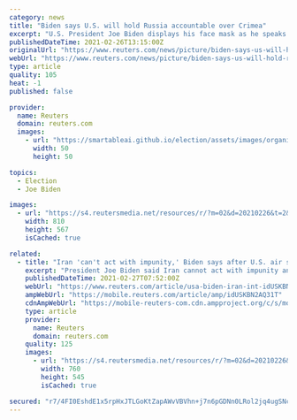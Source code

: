 ```yaml
---
category: news
title: "Biden says U.S. will hold Russia accountable over Crimea"
excerpt: "U.S. President Joe Biden displays his face mask as he speaks during an event to commemorate the 50 millionth coronavirus disease (COVID-19) vaccination in the South Court Auditorium at the White House"
publishedDateTime: 2021-02-26T13:15:00Z
originalUrl: "https://www.reuters.com/news/picture/biden-says-us-will-hold-russia-accountab-idUSKBN2AQ22I"
webUrl: "https://www.reuters.com/news/picture/biden-says-us-will-hold-russia-accountab-idUSKBN2AQ22I"
type: article
quality: 105
heat: -1
published: false

provider:
  name: Reuters
  domain: reuters.com
  images:
    - url: "https://smartableai.github.io/election/assets/images/organizations/reuters.com-50x50.jpg"
      width: 50
      height: 50

topics:
  - Election
  - Joe Biden

images:
  - url: "https://s4.reutersmedia.net/resources/r/?m=02&d=20210226&t=2&i=1553042234&w=&fh=545&fw=810&ll=&pl=&sq=&r=LYNXMPEH1P118"
    width: 810
    height: 567
    isCached: true

related:
  - title: "Iran 'can't act with impunity,' Biden says after U.S. air strikes"
    excerpt: "President Joe Biden said Iran cannot act with impunity and warned Iran to \"be careful\" when asked what message he was sending the country with the U.S. air strikes in Syria."
    publishedDateTime: 2021-02-27T07:52:00Z
    webUrl: "https://www.reuters.com/article/usa-biden-iran-int-idUSKBN2AQ31T"
    ampWebUrl: "https://mobile.reuters.com/article/amp/idUSKBN2AQ31T"
    cdnAmpWebUrl: "https://mobile-reuters-com.cdn.ampproject.org/c/s/mobile.reuters.com/article/amp/idUSKBN2AQ31T"
    type: article
    provider:
      name: Reuters
      domain: reuters.com
    quality: 125
    images:
      - url: "https://s4.reutersmedia.net/resources/r/?m=02&d=20210226&t=2&i=1553097487&w=&fh=545px&fw=&ll=&pl=&sq=&r=LYNXMPEH1P1LV"
        width: 760
        height: 545
        isCached: true

secured: "r7/4FI0EshdE1x5rpHxJTLGoKtZapAWvVBVhn+j7n6pGDNn0LRol2jq4ugSNccoCBVuYKf3jR7pZfJ9Ndrd1wgr4dMFFUFc3t+HD+EjcYRsB1V1t57A9VaMw/02/+xrPuZxboZVFbLrphSwbhbThfe1IfCX/gLd1zZevvT0YvN0p+pq5chRJuZyD71ekypUOm8U7MxTGebAIA1M0G808eEEKo2Oi695Jx1fLlaGKihQLQcO0bYl3hCk/087FKj3zzuwVtzw8/+JqbRFTaYvisSrPAWwy3MbzKyI2R27fk+DWZQNW1/LO5Khp+CQSNwyQoa4/zhcidM3OMTWW4wSZOHEr6GhFLa2ceF5u09Yz8ic=;AdOEtJHNGp9SfMbbLDOnLg=="
---
```


